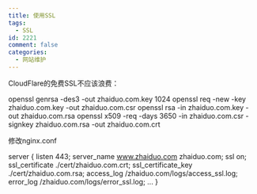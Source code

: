 ```yaml
---
title: 使用SSL
tags:
  - SSL
id: 2221
comment: false
categories:
  - 网站维护
---
```


CloudFlare的免费SSL不应该浪费：

openssl genrsa -des3 -out zhaiduo.com.key 1024
openssl req -new -key zhaiduo.com.key -out zhaiduo.com.csr
openssl rsa -in zhaiduo.com.key -out zhaiduo.com.rsa
openssl x509 -req -days 3650 -in zhaiduo.com.csr -signkey zhaiduo.com.rsa -out zhaiduo.com.crt

修改nginx.conf

server {
listen 443;
server_name www.zhaiduo.com zhaiduo.com;
ssl on;
ssl_certificate ./cert/zhaiduo.com.crt;
ssl_certificate_key ./cert/zhaiduo.com.rsa;
access_log /zhaiduo.com/logs/access_ssl.log;
error_log /zhaiduo.com/logs/error_ssl.log;
...
}

&nbsp;